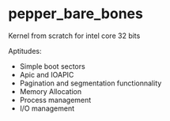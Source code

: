 # pepper_bare_bones


Kernel from scratch for intel core 32 bits

Aptitudes: 
- Simple boot sectors
- Apic and IOAPIC
- Pagination and segmentation functionnality
- Memory Allocation
- Process management
- I/O management
